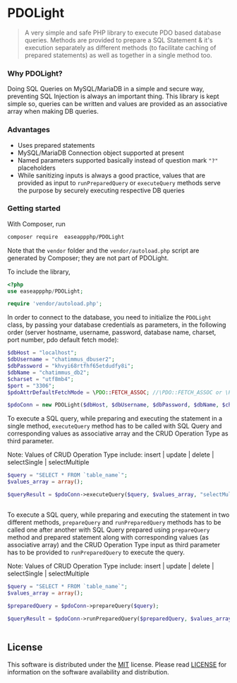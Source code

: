 # PDOLight
> A very simple and safe PHP library to execute PDO based database queries. Methods are provided to prepare a SQL Statement &amp; it's execution separately as different methods (to facilitate caching of prepared statements) as well as together in a single method too.

### Why PDOLight?
Doing SQL Queries on MySQL/MariaDB in a simple and secure way, preventing SQL Injection is always an important thing. This library is kept simple so, queries can be written and values are provided as an associative array when making DB queries.

### Advantages
- Uses prepared statements
- MySQL/MariaDB Connection object supported at present
- Named parameters supported basically instead of question mark `"?"` placeholders
- While sanitizing inputs is always a good practice, values that are provided as input to `runPreparedQuery` or `executeQuery` methods serve the purpose by securely executing respective DB queries

### Getting started
With Composer, run

```sh
composer require  easeappphp/PDOLight
```

Note that the `vendor` folder and the `vendor/autoload.php` script are generated by Composer; they are not part of PDOLight.

To include the library,

```php
<?php
use easeappphp/PDOLight;

require 'vendor/autoload.php';
```

In order to connect to the database, you need to initialize the `PDOLight` class, by passing your database credentials as parameters, in the following order (server hostname, username, password, database name, charset, port number, pdo default fetch mode):

```php
$dbHost = "localhost";
$dbUsername = "chatimmus_dbuser2";
$dbPassword = "khvyi68rtfhf65etdudfy8i";
$dbName = "chatimmus_db2";
$charset = "utf8mb4";
$port = "3306";
$pdoAttrDefaultFetchMode = \PDO::FETCH_ASSOC; //\PDO::FETCH_ASSOC or \PDO::FETCH_OBJ

$pdoConn = new PDOLight($dbHost, $dbUsername, $dbPassword, $dbName, $charset, $port, $pdoAttrDefaultFetchMode);
```

To execute a SQL query, while preparing and executing the statement in a single method, `executeQuery` method has to be called with SQL Query and corresponding values as associative array and the CRUD Operation Type as third parameter.

Note: Values of CRUD Operation Type include: insert | update | delete | selectSingle | selectMultiple

```php
$query = "SELECT * FROM `table_name`";
$values_array = array();

$queryResult = $pdoConn->executeQuery($query, $values_array, "selectMultiple");
	
```

To execute a SQL query, while preparing and executing the statement in two different methods, `prepareQuery` and `runPreparedQuery` methods has to be called one after another with SQL Query prepared using `prepareQuery` method and prepared statement along with corresponding values (as associative array) and the CRUD Operation Type input as third parameter has to be provided to `runPreparedQuery` to execute the query.

Note: Values of CRUD Operation Type include: insert | update | delete | selectSingle | selectMultiple

```php
$query = "SELECT * FROM `table_name`";
$values_array = array();

$preparedQuery = $pdoConn->prepareQuery($query);
	
$queryResult = $pdoConn->runPreparedQuery($preparedQuery, $values_array, "selectMultiple");
	
```

## License
This software is distributed under the [MIT](https://opensource.org/licenses/MIT) license. Please read [LICENSE](https://github.com/easeappphp/PDOLight/blob/main/LICENSE) for information on the software availability and distribution.

